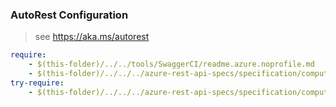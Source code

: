 ### AutoRest Configuration
> see https://aka.ms/autorest

``` yaml
require:
    - $(this-folder)/../../tools/SwaggerCI/readme.azure.noprofile.md
    - $(this-folder)/../../../azure-rest-api-specs/specification/computeschedule/resource-manager/readme.md
try-require:
    - $(this-folder)/../../../azure-rest-api-specs/specification/computeschedule/resource-manager/readme.powershell.md
```
